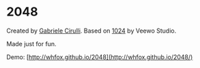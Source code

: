 # 2048
Created by [Gabriele Cirulli](http://gabrielecirulli.com). Based on [1024](https://itunes.apple.com/us/app/1024!/id823499224) by Veewo Studio.

Made just for fun. 

Demo: [http://whfox.github.io/2048](http://whfox.github.io/2048/)
